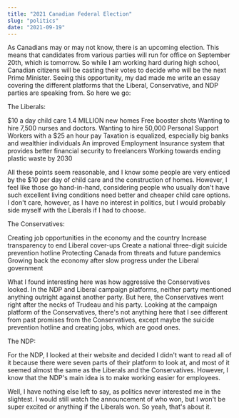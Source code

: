 ```yaml
---
title: "2021 Canadian Federal Election"
slug: "politics"
date: "2021-09-19"
---
```


As Canadians may or may not know, there is an upcoming election. This means that candidates from various parties will run for office on September 20th, which is tomorrow. So while I am working hard during high school, Canadian citizens will be casting their votes to decide who will be the next Prime Minister. Seeing this opportunity, my dad made me write an essay covering the different platforms that the Liberal, Conservative, and NDP parties are speaking from. So here we go:

The Liberals:  
  
  $10 a day child care
  1.4 MILLION new homes
  Free booster shots
  Wanting to hire 7,500 nurses and doctors.
  Wanting to hire 50,000 Personal Support Workers with a $25 an hour pay
  Taxation is equalized, especially big banks and wealthier individuals
  An improved Employment Insurance system that provides better financial security to freelancers
  Working towards ending plastic waste by 2030

All these points seem reasonable, and I know some people are very enticed by the $10 per day of child care and the construction of homes. However, I feel like those go hand-in-hand, considering people who usually don't have such excellent living conditions need better and cheaper child care options. I don't care, however, as I have no interest in politics, but I would probably side myself with the Liberals if I had to choose. 

The Conservatives: 

Creating job opportunities in the economy and the country
  Increase transparency to end Liberal cover-ups
  Create a national three-digit suicide prevention hotline
  Protecting Canada from threats and future pandemics
  Growing back the economy after slow progress under the Liberal government

What I found interesting here was how aggressive the Conservatives looked. In the NDP and Liberal campaign platforms, neither party mentioned anything outright against another party. But here, the Conservatives went right after the necks of Trudeau and his party. Looking at the campaign platform of the Conservatives, there's not anything here that I see different from past promises from the Conservatives, except maybe the suicide prevention hotline and creating jobs, which are good ones. 

The NDP: 

For the NDP, I looked at their website and decided I didn't want to read all of it because there were seven parts of their platform to look at, and most of it seemed almost the same as the Liberals and the Conservatives. However, I know that the NDP's main idea is to make working easier for employees.

Well, I have nothing else left to say, as politics never interested me in the slightest. I would still watch the announcement of who won, but I won't be super excited or anything if the Liberals won. So yeah, that's about it.
